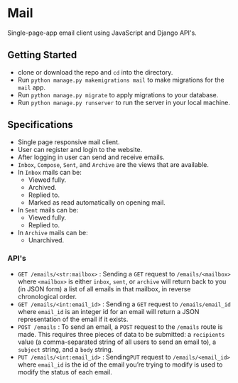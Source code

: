 # Mail
Single-page-app email client using JavaScript and Django API's.

## Getting Started
+ clone or download the repo and ```cd``` into the directory.
+ Run ```python manage.py makemigrations mail``` to make migrations for the ```mail``` app.
+ Run ```python manage.py migrate``` to apply migrations to your database.
+ Run ```python manage.py runserver``` to run the server in your local machine.

## Specifications
+ Single page responsive mail client.
+ User can register and login to the website.
+ After logging in user can send and receive emails.
+ ```Inbox```, ```Compose```, ```Sent```, and ```Archive``` are the views that are available.
+ In ```Inbox``` mails can be:
  + Viewed fully.
  + Archived.
  + Replied to.
  + Marked as read automatically on opening mail.
+ In ```Sent``` mails can be:
  + Viewed fully.
  + Replied to.
+ In ```Archive``` mails can be:
  + Unarchived.

### API's
+ ```GET /emails/<str:mailbox>``` : Sending a ```GET``` request to ```/emails/<mailbox>``` where ```<mailbox>``` is either ```inbox```, ```sent```, or ```archive``` will return back to you (in JSON form) a list of all emails in that mailbox, in reverse chronological order.
+ ```GET /emails/<int:email_id>``` : Sending a ```GET``` request to ```/emails/email_id``` where ```email_id``` is an integer id for an email will return a JSON representation of the email if it exists.
+ ```POST /emails``` : To send an email, a ```POST``` request to the ```/emails``` route is made. This requires three pieces of data to be submitted: a ```recipients``` value (a comma-separated string of all users to send an email to), a ```subject``` string, and a ```body``` string.
+ ```PUT /emails/<int:email_id>``` : Sending```PUT``` request to ```/emails/<email_id>``` where ```email_id``` is the id of the email you’re trying to modify is used to modify the status of each email.
